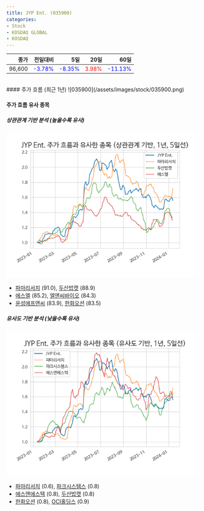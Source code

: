 ```yaml
---
title: JYP Ent. (035900)
categories:
- Stock
- KOSDAQ GLOBAL
- KOSDAQ
---
```


|종가|전일대비|5일|20일|60일|
|---:|-------:|--:|---:|---:|
|96,600|<span style="color: blue">-3.78%</span>|<span style="color: blue">-8.35%</span>|<span style="color: red">3.98%</span>|<span style="color: blue">-11.13%</span>|

<!-- more -->
<br>
#### 주가 흐름 (최근 1년)
![035900](/assets/images/stock/035900.png)


#### 주가 흐름 유사 종목


##### 상관관계 기반 분석 (높을수록 유사)
![035900](/assets/images/stock/035900_corr.png)
- [파마리서치](/214450/) (91.0), [두산밥캣](/241560/) (88.9)
- [에스엘](/005850/) (85.2), [엘앤씨바이오](/290650/) (84.3)
- [윤성에프앤씨](/372170/) (83.9), [한화오션](/042660/) (83.5)


##### 유사도 기반 분석 (낮을수록 유사)	
![035900](/assets/images/stock/035900_sim.png)
- [파마리서치](/214450/) (0.6), [파크시스템스](/140860/) (0.8)
- [에스앤에스텍](/101490/) (0.8), [두산밥캣](/241560/) (0.8)
- [한화오션](/042660/) (0.8), [OCI홀딩스](/010060/) (0.9)
